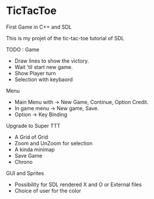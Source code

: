 # TicTacToe
First Game in C++ and SDL

This is my projet of the tic-tac-toe tutorial of SDL

TODO : 
Game
- Draw lines to show the victory.
- Wait 'til start new game.
- Show Player turn
- Selection with keybaord

Menu
- Main Menu with -> New Game, Continue, Option Credit.
- In game menu -> New game, Save.
- Option -> Key Binding

Upgrade to Super TTT
- A Grid of Grid
- Zoom and UnZoom for selection
- A kinda minimap
- Save Game
- Chrono

GUI and Sprites
- Possibility for SDL rendered X and O or External files
- Choice of user for the color
